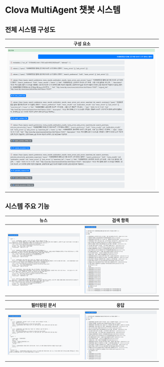 # Clova MultiAgent 챗봇 시스템

## 전체 시스템 구성도
| 구성 요소 |
|----------|
| ![전체](../src/0_전체.png) |

## 시스템 주요 기능

| 뉴스 | 검색 항목 |
|------|----------|
| ![뉴스](../src/1_뉴스.png) | ![검색항목](../src/2_검색항목.png) |

| 필터링된 문서 | 응답 |
|-------------|------|
| ![필터링된문서](../src/3_필터링된문서.png) | ![응답](../src/4_응답.png) |